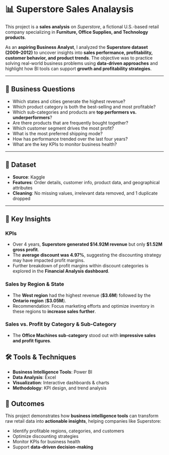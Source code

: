 # 📊 Superstore Sales Analaysis

This project is a **sales analysis** on *Superstore*, a fictional U.S.-based retail company specializing in **Furniture, Office Supplies, and Technology products**.

As an **aspiring Business Analyst**, I analyzed the **Superstore dataset (2009–2012)** to uncover insights into **sales performance, profitability, customer behavior, and product trends**. The objective was to practice solving real-world business problems using **data-driven approaches** and highlight how BI tools can support **growth and profitability strategies**.

---

## 🔎 Business Questions

* Which states and cities generate the highest revenue?
* Which product category is both the best-selling and most profitable?
* Which sub-categories and products are **top performers vs. underperformers**?
* Are there products that are frequently bought together?
* Which customer segment drives the most profit?
* What is the most preferred shipping mode?
* How has performance trended over the last four years?
* What are the key KPIs to monitor business health?

---

## 📂 Dataset

* **Source**: Kaggle
* **Features**: Order details, customer info, product data, and geographical attributes
* **Cleaning**: No missing values, irrelevant data removed, and 1 duplicate dropped

---

## 📌 Key Insights

### KPIs

* Over 4 years, **Superstore generated \$14.92M revenue** but only **\$1.52M gross profit**.
* The **average discount was 4.97%**, suggesting the discounting strategy may have impacted profit margins.
* Further breakdown of profit margins within discount categories is explored in the **Financial Analysis dashboard**.

### Sales by Region & State

* The **West region** had the highest revenue (**\$3.6M**) followed by the **Ontario region** (**\$3.05M**).
* Recommendation: Focus marketing efforts and optimize inventory in these regions to **increase sales further**.

### Sales vs. Profit by Category & Sub-Category

* The **Office Machines sub-category** stood out with **impressive sales and profit figures**.


## 🛠 Tools & Techniques

* **Business Intelligence Tools**: Power BI
* **Data Analysis**: Excel
* **Visualization**: Interactive dashboards & charts
* **Methodology**:  KPI design, and trend analysis


## 🚀 Outcomes

This project demonstrates how **business intelligence tools** can transform raw retail data into **actionable insights**, helping companies like Superstore:

* Identify profitable regions, categories, and customers
* Optimize discounting strategies
* Monitor KPIs for business health
* Support **data-driven decision-making**
